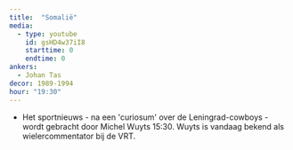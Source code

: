 ```yaml
---
title:  "Somalië"
media:
  - type: youtube
    id: gsHD4w37iI8
    starttime: 0
    endtime: 0
ankers:
  - Johan Tas
decor: 1989-1994
hour: "19:30"
---
```


* Het sportnieuws - na een 'curiosum' over de Leningrad-cowboys - wordt gebracht door Michel Wuyts <span class="moment-inline seek" data-sec="930">15:30</span>. Wuyts is vandaag bekend als wielercommentator bij de VRT. 

